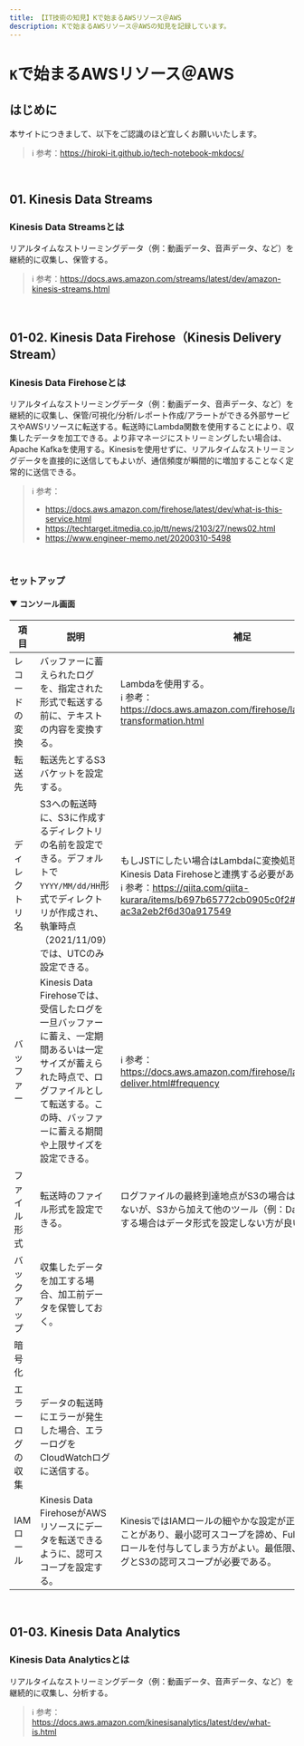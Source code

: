 ```yaml
---
title: 【IT技術の知見】Kで始まるAWSリソース＠AWS
description: Kで始まるAWSリソース＠AWSの知見を記録しています。
---
```


# ```K```で始まるAWSリソース＠AWS

## はじめに

本サイトにつきまして、以下をご認識のほど宜しくお願いいたします。

> ℹ️ 参考：https://hiroki-it.github.io/tech-notebook-mkdocs/

<br>

## 01. Kinesis Data Streams

### Kinesis Data Streamsとは

リアルタイムなストリーミングデータ（例：動画データ、音声データ、など）を継続的に収集し、保管する。

> ℹ️ 参考：https://docs.aws.amazon.com/streams/latest/dev/amazon-kinesis-streams.html

<br>

## 01-02. Kinesis Data Firehose（Kinesis Delivery Stream）

### Kinesis Data Firehoseとは

リアルタイムなストリーミングデータ（例：動画データ、音声データ、など）を継続的に収集し、保管/可視化/分析/レポート作成/アラートができる外部サービスやAWSリソースに転送する。転送時にLambda関数を使用することにより、収集したデータを加工できる。より非マネージにストリーミングしたい場合は、Apache Kafkaを使用する。Kinesisを使用せずに、リアルタイムなストリーミングデータを直接的に送信してもよいが、通信頻度が瞬間的に増加することなく定常的に送信できる。

> ℹ️ 参考：
>
> - https://docs.aws.amazon.com/firehose/latest/dev/what-is-this-service.html
> - https://techtarget.itmedia.co.jp/tt/news/2103/27/news02.html
> - https://www.engineer-memo.net/20200310-5498

<br>

### セットアップ

#### ▼ コンソール画面

| 項目       | 説明                                                                                                                                | 補足                                                                                                                                                                       |
|------------|-------------------------------------------------------------------------------------------------------------------------------------|----------------------------------------------------------------------------------------------------------------------------------------------------------------------------|
| レコードの変換  | バッファーに蓄えられたログを、指定された形式で転送する前に、テキストの内容を変換する。                                                                             | Lambdaを使用する。<br>ℹ️ 参考：https://docs.aws.amazon.com/firehose/latest/dev/data-transformation.html                                                                         |
| 転送先     | 転送先とするS3バケットを設定する。                                                                                                             |                                                                                                                                                                            |
| ディレクトリ名   | S3への転送時に、S3に作成するディレクトリの名前を設定できる。デフォルトで```YYYY/MM/dd/HH```形式でディレクトリが作成され、執筆時点（2021/11/09）では、UTCのみ設定できる。           | もしJSTにしたい場合はLambdaに変換処理を実装し、Kinesis Data Firehoseと連携する必要がある。<br>ℹ️ 参考：https://qiita.com/qiita-kurara/items/b697b65772cb0905c0f2#comment-ac3a2eb2f6d30a917549 |
| バッファー      | Kinesis Data Firehoseでは、受信したログを一旦バッファーに蓄え、一定期間あるいは一定サイズが蓄えられた時点で、ログファイルとして転送する。この時、バッファーに蓄える期間や上限サイズを設定できる。 | ℹ️ 参考：https://docs.aws.amazon.com/firehose/latest/dev/basic-deliver.html#frequency                                                                                       |
| ファイル形式   | 転送時のファイル形式を設定できる。                                                                                                            | ログファイルの最終到達地点がS3の場合は圧縮形式で問題ないが、S3から加えて他のツール（例：Datadog）に転送する場合はデータ形式を設定しない方が良い。                                                                  |
| バックアップ     | 収集したデータを加工する場合、加工前データを保管しておく。                                                                                            |                                                                                                                                                                            |
| 暗号化     |                                                                                                                                     |                                                                                                                                                                            |
| エラーログの収集 | データの転送時にエラーが発生した場合、エラーログをCloudWatchログに送信する。                                                                                |                                                                                                                                                                            |
| IAMロール     | Kinesis Data FirehoseがAWSリソースにデータを転送できるように、認可スコープを設定する。                                                                       | KinesisではIAMロールの細やかな設定が正しく動作しないことがあり、最小認可スコープを諦め、FullAccess権限のロールを付与してしまう方がよい。最低限、CloudWatchログとS3の認可スコープが必要である。                                     |

<br>

## 01-03. Kinesis Data Analytics

### Kinesis Data Analyticsとは

リアルタイムなストリーミングデータ（例：動画データ、音声データ、など）を継続的に収集し、分析する。

> ℹ️ 参考：https://docs.aws.amazon.com/kinesisanalytics/latest/dev/what-is.html

<br>
